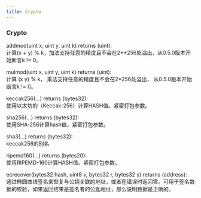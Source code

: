 ```yaml
---
title: Crypto
---
```


### Crypto
addmod(uint x, uint y, uint k) returns (uint):  
计算(x + y) % k，加法支持任意的精度且不会在2**256处溢出，从0.5.0版本开始断言k != 0。

mulmod(uint x, uint y, uint k) returns (uint):  
计算 (x y) % k， 乘法支持任意的精度且不会在2*256处溢出， 从0.5.0版本开始断言k != 0。

keccak256(…) returns (bytes32):  
使用以太坊的（Keccak-256）计算HASH值。紧密打包参数。

sha256(…) returns (bytes32):  
使用SHA-256计算hash值，紧密打包参数。

sha3(…) returns (bytes32):  
keccak256的别名

ripemd160(…) returns (bytes20):  
使用RIPEMD-160计算HASH值。紧密打包参数。

ecrecover(bytes32 hash, uint8 v, bytes32 r, bytes32 s) returns (address):  
通过椭圆曲线签名来恢复与公钥关联的地址，或者在错误时返回零。可用于签名数据的校验，如果返回结果是签名者的公匙地址，那么说明数据是正确的。